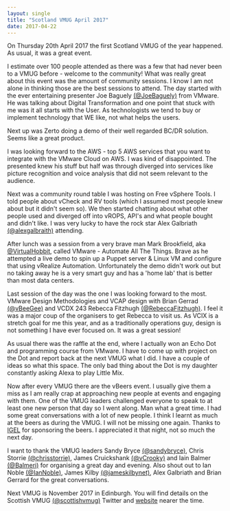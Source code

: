```yaml
---
layout: single
title: "Scotland VMUG April 2017"
date: 2017-04-22
---
```

On Thursday 20th April 2017 the first Scotland VMUG of the year happened.  As usual, it was a great event.

I estimate over 100 people attended as there was a few that had never been to a VMUG before - welcome to the community!  What was really great about this event was the amount of community sessions.  I know I am not alone in thinking those are the best sessions to attend.
The day started with the ever entertaining presenter Joe Baguely [(@JoeBaguely)](https://twitter.com/JoeBaguley) from VMware.  He was talking about Digital Transformation and one point that stuck with me was it all starts with the User.  As technologists we tend to buy or implement technology that WE like, not what helps the users.

Next up was Zerto doing a demo of their well regarded BC/DR solution.  Seems like a great product.

I was looking forward to the AWS - top 5 AWS services that you want to integrate with the VMware Cloud on AWS.  I was kind of disappointed.  The presented knew his stuff but half was through diverged into services like picture recognition and voice analysis that did not seem relevant to the audience.

Next was a community round table I was hosting on Free vSphere Tools.  I told people about vCheck and RV tools (which I assumed most people knew about but it didn't seem so). We then started chatting about what other people used and diverged off into vROPS, API's and what people bought and didn't like.  I was very lucky to have the rock star Alex Galbriath [(@alexgalbraith)](https://twitter.com/alexgalbraith) attending.

After lunch was a session from a very brave man Mark Brookfield, aka [@VirtualHobbit](https://twitter.com/virtualhobbit), called VMware - Automate All The Things.  Brave as he attempted a live demo to spin up a Puppet server & Linux VM and configure that using vRealize Automation. Unfortunately the demo didn't work out but no taking away he is a very smart guy and has a 'home lab' that is better than most data centers.

Last session of the day was the one I was looking forward to the most.  VMware Design Methodologies and VCAP design with Brian Gerrad [(@vBeeGee)](https://twitter.com/vBeeGee) and VCDX  243 Rebecca Fitzhugh [(@RebeccaFitzhugh)](https://twitter.com/RebeccaFitzhugh).  I feel it was a major coup of the organisers to get Rebecca to visit us. As VCIX is a stretch goal for me this year, and as a traditionally operations guy, design is not something I have ever focused on.  It was a great session!

As usual there was the raffle at the end, where I actually won an Echo Dot and programming course from VMware. I have to come up with project on the Dot and report back at the next VMUG what I did.  I have a couple of ideas so what this space.  The only bad thing about the Dot is my daughter constantly asking Alexa to play Little Mix.

Now after every VMUG there are the vBeers event.  I usually give them a miss as I am really crap at approaching new people at events and engaging with them.  One of the VMUG leaders challenged everyone to speak to at least one new person that day so I went along.  Man what a great time.  I had some great conversations with a lot of new people.  I think I learnt as much at the beers as during the VMUG.  I will not be missing one again. Thanks to [IGEL](https://www.igel.com/) for sponsoring the beers.  I appreciated it that night, not so much the next day.

I want to thank the VMUG leaders Sandy Bryce [(@sandybryce)](https://twitter.com/sandybryce), Chris Storrie [(@chrisstorrie)](https://twitter.com/chrisstorrie), James Cruickshank [(@vCrooky)](https://twitter.com/vCrooky) and Iain Balmer [(@Balmeri)](https://twitter.com/Balmeri) for organising a great day and evening.  Also shout out to Ian Noble [(@IanNoble)](https://twitter.com/IanNoble), James Kilby [(@jameskilbynet)](https://twitter.com/jameskilbynet), Alex Galbriath and Brian Gerrard for the great conversations.

Next VMUG is November 2017 in Edinburgh. You will find details on the Scottish VMUG [(@scottishvmug)](https://twitter.com/scottishvmug) Twitter and [website](http://vmug.com/scotland) nearer the time.